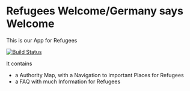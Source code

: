 # Refugees Welcome/Germany says Welcome

This is our App for Refugees

[![Build Status](https://travis-ci.org/socialc0de/refugees-welcome-app.svg)](https://travis-ci.org/socialc0de/refugees-welcome-app)

It contains 
- a Authority Map, with a Navigation to important Places for Refugees
- a FAQ with much Information for Refugees


